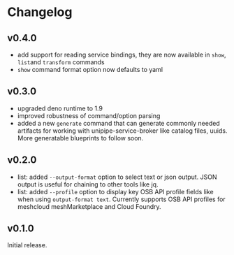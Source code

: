 # Changelog

## v0.4.0

- add support for reading service bindings, they are now available in `show`, `list`and `transform` commands
- `show` command format option now defaults to yaml

## v0.3.0

- upgraded deno runtime to 1.9
- improved robustness of command/option parsing
- added a new `generate` command that can generate commonly needed artifacts for working with unipipe-service-broker like catalog files, uuids. More generatable blueprints to follow soon.

## v0.2.0

- list: added `--output-format` option to select text or json output. JSON output is useful for chaining to other tools like jq.
- list: added `--profile` option to display key OSB API profile fields like when using `output-format text`. Currently supports OSB API profiles for meshcloud meshMarketplace and Cloud Foundry.

## v0.1.0

Initial release.

